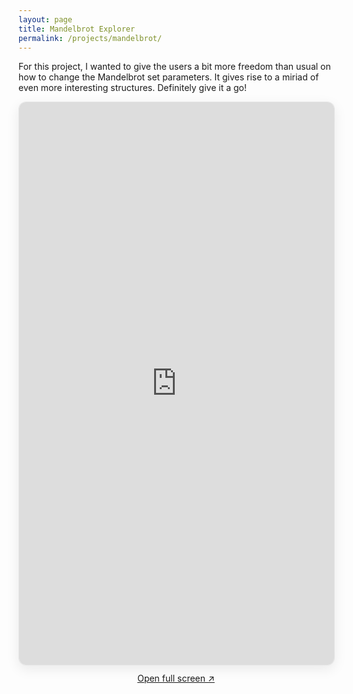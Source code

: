 ```yaml
---
layout: page
title: Mandelbrot Explorer
permalink: /projects/mandelbrot/
---
```


For this project, I wanted to give the users a bit more freedom than usual on how to change the Mandelbrot set parameters. It gives rise to a miriad of even more interesting structures. Definitely give it a go!

<div class="embed-wrapper">
  <iframe
    src="https://nighteye1545.github.io/Mandelbrot-Set/"
    title="Mandelbrot Explorer"
    loading="lazy"
    allowfullscreen
    referrerpolicy="no-referrer"
  ></iframe>
</div>

<p style="text-align:center; margin-top:0.75rem;">
  <a href="https://nighteye1545.github.io/Mandelbrot-Set/" target="_blank" rel="noopener">Open full screen ↗</a>
</p>

<style>
  .embed-wrapper {
    position: relative;
    width: 100%;
    height: min(85vh, 900px);
    border: 1px solid rgba(0,0,0,.1);
    border-radius: 12px;
    overflow: hidden;
    box-shadow: 0 6px 20px rgba(0,0,0,.08);
    background: #fff;
  }
  .embed-wrapper iframe {
    position: absolute;
    inset: 0;
    width: 100%;
    height: 100%;
    border: 0;
  }
  @media (max-width: 640px) {
    .embed-wrapper { height: 70vh; }
  }
</style>
